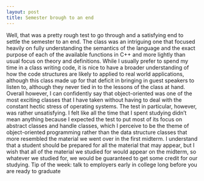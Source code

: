 ```yaml
---
layout: post
title: Semester brough to an end
---
```



Well, that was a pretty rough test to go through and a satisfying end to settle the semester to an end. The class was an intriguing one that focused heavily on fully understanding the semantics of the language and the exact purpose of each of the available functions in C++ and more lightly than usual focus on theory and definitions. While I usually prefer to spend my time in a class writing code, it is nice to have a broader understanding of how the code structures are likely to applied to real world applications, although this class made up for that deficit in bringing in guest speakers to listen to, although they never tied in to the lessons of the class at hand. Overall however, I can confidently say that object-oriented was one of the most exciting classes that I have taken without having to deal with the constant hectic stress of operating systems.
The test in particular, however, was rather unsatisfying. I felt like all the time that I spent studying didn’t mean anything because I expected the test to put most of its focus on abstract classes and handle classes, which I perceive to be the theme of object-oriented programming rather than the data structure classes that more resembled the material we went over in the first midterm. I understand that a student should be prepared for all the material that may appear, but I wish that all of the material we studied for would appear on the midterm, so whatever we studied for, we would be guaranteed to get some credit for our studying.
Tip of the week: talk to employers early in college long before you are ready to graduate

